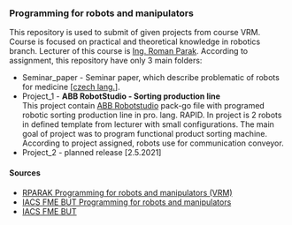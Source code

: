 ### Programming for robots and manipulators
This repository is used to submit of given projects from course VRM. Course is focused on practical and theoretical knowledge in robotics branch. Lecturer of this course is [Ing. Roman Parak](https://github.com/rparak). According to assignment, this repository have only 3 main folders:

* Seminar_paper - Seminar paper, which describe problematic of robots for medicine [[czech lang.]](https://en.wikipedia.org/wiki/Czech_language).
* Project_1 - **ABB RobotStudio - Sorting production line** <br /> This project contain [ABB Robotstudio](https://new.abb.com/products/robotics/en/robotstudio) pack-go file with programed robotic sorting production line in pro. lang. RAPID. In project is 2 robots in defined template from lecturer with small configurations. The main goal of project was to program functional product sorting machine. According to project assigned, robots use for communication conveyor.
* Project_2 - planned release [2.5.2021] 

#### Sources
* [RPARAK Programming for robots and manipulators (VRM)](https://github.com/rparak/Programming-for-robots-and-manipulators-VRM)
* [IACS FME BUT Programming for robots and manipulators](https://www.fme.vutbr.cz/en/studenti/predmety/233662)
* [IACS FME BUT](https://uai.fme.vutbr.cz/en/)
